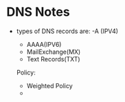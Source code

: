 # DNS Notes
- types of DNS records are:
   -A (IPV4)
   - AAAA(IPV6)
   - MailExchange(MX)
   - Text Records(TXT)
   
   Policy: 
   - Weighted Policy
   - 
   
